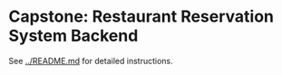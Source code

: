 # Capstone: Restaurant Reservation System Backend

See [../README.md](../README.md) for detailed instructions.
